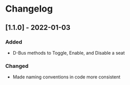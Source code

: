 # Changelog

## [1.1.0] - 2022-01-03
### Added
- D-Bus methods to Toggle, Enable, and Disable a seat

### Changed
- Made naming conventions in code more consistent
